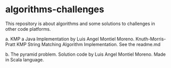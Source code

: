 # algorithms-challenges
This repository is about algorithms and some solutions to challenges in other code platforms. 

a. KMP a Java Implementation by Luis Angel Montiel Moreno. Knuth-Morris-Pratt KMP String Matching Algorithm Implementation. See the readme.md

b. The pyramid problem. Solution code by Luis Angel Montiel Moreno. Made in Scala language.  


